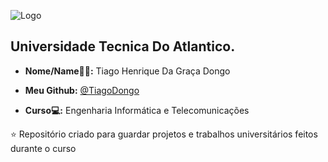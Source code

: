 ![Logo](https://github.com/UTA/assets/167580464/b309cf9c-d8d0-a55e-8f7b969d994c)

## Universidade Tecnica Do Atlantico.

* **Nome/Name🧑‍💻:** Tiago Henrique Da Graça Dongo 

* **Meu Github:** [@TiagoDongo](https://github.com/TiagoDongo) 

* **Curso💻:** Engenharia Informática e Telecomunicações 

⭐ Repositório criado para guardar projetos e trabalhos universitários feitos durante o curso 
